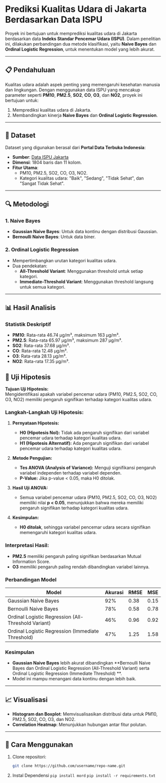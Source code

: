 # Prediksi Kualitas Udara di Jakarta Berdasarkan Data ISPU

Proyek ini bertujuan untuk memprediksi kualitas udara di Jakarta berdasarkan data **Indeks Standar Pencemar Udara (ISPU)**. Dalam penelitian ini, dilakukan perbandingan dua metode klasifikasi, yaitu **Naive Bayes** dan **Ordinal Logistic Regression**, untuk menentukan model yang lebih akurat.

---

## 📋 Pendahuluan

Kualitas udara adalah aspek penting yang memengaruhi kesehatan manusia dan lingkungan. Dengan menggunakan data ISPU yang mencakup parameter seperti **PM10**, **PM2.5**, **SO2**, **CO**, **O3**, dan **NO2**, proyek ini bertujuan untuk:
1. Memprediksi kualitas udara di Jakarta.
2. Membandingkan kinerja **Naive Bayes** dan **Ordinal Logistic Regression**.

---

## 📂 Dataset

Dataset yang digunakan berasal dari **Portal Data Terbuka Indonesia**:
- **Sumber**: [Data ISPU Jakarta](https://katalog.data.go.id/dataset/data-indeks-standar-pencemar-udara-ispu-di-provinsi-dki-jakarta1)
- **Dimensi**: 1804 baris dan 11 kolom.
- **Fitur Utama**:
  - PM10, PM2.5, SO2, CO, O3, NO2.
  - Kategori kualitas udara: "Baik", "Sedang", "Tidak Sehat", dan "Sangat Tidak Sehat".

---

## 🔍 Metodologi

### 1. **Naive Bayes**
- **Gaussian Naive Bayes**: Untuk data kontinu dengan distribusi Gaussian.
- **Bernoulli Naive Bayes**: Untuk data biner.

### 2. **Ordinal Logistic Regression**
- Mempertimbangkan urutan kategori kualitas udara.
- Dua pendekatan:
  - **All-Threshold Variant**: Menggunakan threshold untuk setiap kategori.
  - **Immediate-Threshold Variant**: Menggunakan threshold langsung untuk semua kategori.

---

## 📊 Hasil Analisis

### Statistik Deskriptif
- **PM10**: Rata-rata 46.74 μg/m³, maksimum 163 μg/m³.
- **PM2.5**: Rata-rata 65.97 μg/m³, maksimum 287 μg/m³.
- **SO2**: Rata-rata 37.68 μg/m³.
- **CO**: Rata-rata 12.48 μg/m³.
- **O3**: Rata-rata 28.13 μg/m³.
- **NO2**: Rata-rata 17.35 μg/m³.


## 🔬 Uji Hipotesis

**Tujuan Uji Hipotesis:**  
Mengidentifikasi apakah variabel pencemar udara (PM10, PM2.5, SO2, CO, O3, NO2) memiliki pengaruh signifikan terhadap kategori kualitas udara.

### Langkah-Langkah Uji Hipotesis:
1. **Pernyataan Hipotesis:**
   - **H0 (Hipotesis Nol):** Tidak ada pengaruh signifikan dari variabel pencemar udara terhadap kategori kualitas udara.
   - **H1 (Hipotesis Alternatif):** Ada pengaruh signifikan dari variabel pencemar udara terhadap kategori kualitas udara.

2. **Metode Pengujian:**
   - **Tes ANOVA (Analysis of Variance):** Menguji signifikansi pengaruh variabel independen terhadap variabel dependen.
   - **P-Value:** Jika p-value < 0.05, maka H0 ditolak.

3. **Hasil Uji ANOVA:**
   - Semua variabel pencemar udara (PM10, PM2.5, SO2, CO, O3, NO2) memiliki nilai **p < 0.05**, menunjukkan bahwa mereka memiliki pengaruh signifikan terhadap kategori kualitas udara.

4. **Kesimpulan:**
   - **H0 ditolak**, sehingga variabel pencemar udara secara signifikan memengaruhi kategori kualitas udara.

### Interpretasi Hasil:
- **PM2.5** memiliki pengaruh paling signifikan berdasarkan Mutual Information Score.
- **O3** memiliki pengaruh paling rendah dibandingkan variabel lainnya.

### Perbandingan Model
| Model                                                | Akurasi | RMSE | MSE  |
|------------------------------------------------------|---------|------|------|
| Gaussian Naive Bayes                                 | 92%     | 0.38 | 0.15 |
| Bernoulli Naive Bayes                                | 78%     | 0.58 | 0.78 |
| Ordinal Logistic Regression (All-Threshold Variant)  | 46%     | 0.96 | 0.92 |
| Ordinal Logistic Regression (Immediate Threshold)    | 47%     | 1.25 | 1.58 |

### Kesimpulan
- **Gaussian Naive Bayes** lebih akurat dibandingkan **Bernoulli Naive Bayes dan Ordinal Logistic Regression (All-Threshold Variant) serta Ordinal Logistic Regression (Immediate Threshold) **.
- Model ini mampu menangani data kontinu dengan lebih baik.

---

## 📈 Visualisasi
- **Histogram dan Boxplot**: Memvisualisasikan distribusi data untuk PM10, PM2.5, SO2, CO, O3, dan NO2.
- **Correlation Heatmap**: Menunjukkan hubungan antar fitur polutan.

---

## 🚀 Cara Menggunakan

1. Clone repositori:
   ```bash
   git clone https://github.com/username/repo-name.git

2. Instal Dependensi
   `pip install mord`
   `pip install -r requirements.txt`
